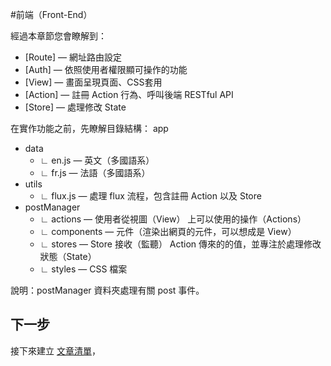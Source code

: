 #前端（Front-End）

經過本章節您會瞭解到：
* [Route] — 網址路由設定
* [Auth] — 依照使用者權限顯可操作的功能
* [View] — 畫面呈現頁面、CSS套用
* [Action] — 註冊 Action 行為、呼叫後端 RESTful API
* [Store] — 處理修改 State

在實作功能之前，先瞭解目錄結構：
app
* data
  * ∟ en.js — 英文（多國語系）
  * ∟ fr.js — 法語（多國語系）
* utils
  * ∟ flux.js — 處理 flux 流程，包含註冊 Action 以及 Store
* postManager
  * ∟ actions — 使用者從視圖（View） 上可以使用的操作（Actions）
  * ∟ components — 元件（渲染出網頁的元件，可以想成是 View）
  * ∟ stores — Store 接收（監聽） Action 傳來的的值，並專注於處理修改狀態（State）
  * ∟ styles  — CSS 檔案

說明：postManager 資料夾處理有關 post 事件。

## 下一步
接下來建立 [文章清單](Front-End/PostList.md)，

